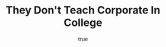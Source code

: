 ---
title:    They Don't Teach Corporate In College
author: 
  first:   Alexandra 
  last:    Levit
published: 2004-09-01 
goodreads: https://www.goodreads.com/book/show/6383192-they-don-t-teach-corporate-in-college
img:       books/they-dont-teach-corporate-in-college.jpg
status:    on-hold
read:   # must order recent first
#  - start: 2020-01-25 
#    end:   2020-01-25
type: non-fiction
tags: # library, own-this, scifi, fantasy, historical-fiction
  - business
  - self-help
  - library
---
